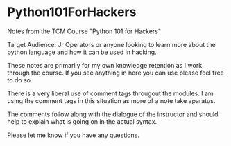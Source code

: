 # Python101ForHackers
Notes from the TCM Course "Python 101 for Hackers"

Target Audience: Jr Operators or anyone looking to learn more about the python language and how it can be used in hacking.

These notes are primarily for my own knowledge retention as I work through the course. If you see anything in here you can use
please feel free to do so.

There is a very liberal use of comment tags througout the modules. I am using the comment tags in this situation as more of a
note take aparatus. 

The comments follow along with the dialogue of the instructor and should help to explain what is going on
in the actual syntax.

Please let me know if you have any questions.
